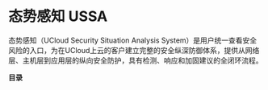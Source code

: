 

# 态势感知 USSA

态势感知（UCloud Security Situation Analysis
System）是用户统一查看安全风险的入口，为在UCloud上云的客户建立完整的安全纵深防御体系，提供从网络层、主机层到应用层的纵向安全防护，具有检测、响应和加固建议的全闭环流程。

**目录**

 
